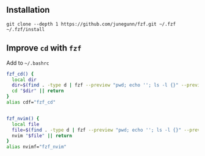 ## Installation
```
git clone --depth 1 https://github.com/junegunn/fzf.git ~/.fzf
~/.fzf/install
```

## Improve `cd` with `fzf`
Add to `~/.bashrc`
```bash
fzf_cd() {
  local dir
  dir=$(find . -type d | fzf --preview "pwd; echo ''; ls -l {}" --preview-window=down:3) || return
  cd "$dir" || return
}
alias cdf="fzf_cd"


fzf_nvim() {
  local file
  file=$(find . -type d | fzf --preview "pwd; echo ''; ls -l {}" --preview-window=down:3) || return
  nvim "$file" || return
}
alias nvimf="fzf_nvim"
```
